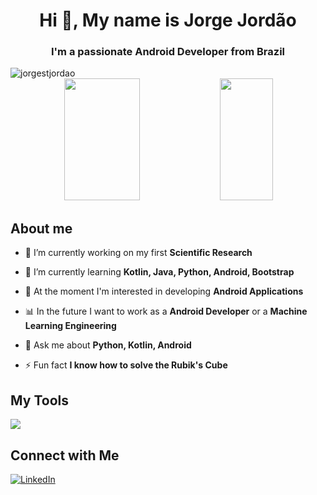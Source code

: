<h1 align="center">Hi 👋, My name is Jorge Jordão</h1>
<h3 align="center">I'm a passionate Android Developer from Brazil</h3>

<img src="https://komarev.com/ghpvc/?username=jorgestjordao&label=Profile%20views&color=0063E6&style=flat" alt="jorgestjordao" />

<div align="center">  

  <img width="49%" height="195px" src="https://github-readme-stats.vercel.app/api?username=jorgestjordao&show_icons=true&count_private=true&title_color=80F7D4&icon_color=9d00ff&text_color=c9d1d9&bg_color=0d1117&border_color=fff0" /> 
  
  <img width="41%" height="195px" src="https://github-readme-stats.vercel.app/api/top-langs/?username=jorgestjordao&layout=compact&title_color=80F7D4&text_color=fff&bg_color=0d1117&border_color=fff0" />

</div>

## About me

- 🔭 I’m currently working on my first **Scientific Research**

- 🌱 I’m currently learning **Kotlin, Java, Python, Android, Bootstrap**

- 📗 At the moment I'm interested in developing **Android Applications**

- 📊 In the future I want to work as a **Android Developer** or a **Machine Learning Engineering**

- 💬 Ask me about **Python, Kotlin, Android**

- ⚡ Fun fact **I know how to solve the Rubik's Cube**

## My Tools

<img src="https://skillicons.dev/icons?i=bootstrap,python,flask,pycharm,kotlin,java,androidstudio,firebase,mysql,git,github&theme=dark" />

## Connect with Me

[![LinkedIn](https://img.shields.io/badge/linkedin-%230077B5.svg?style=for-the-badge&logo=linkedin&logoColor=white)](https://www.linkedin.com/in/jorge-samuel-teixeira-jord%C3%A3o-792b381ab/)
